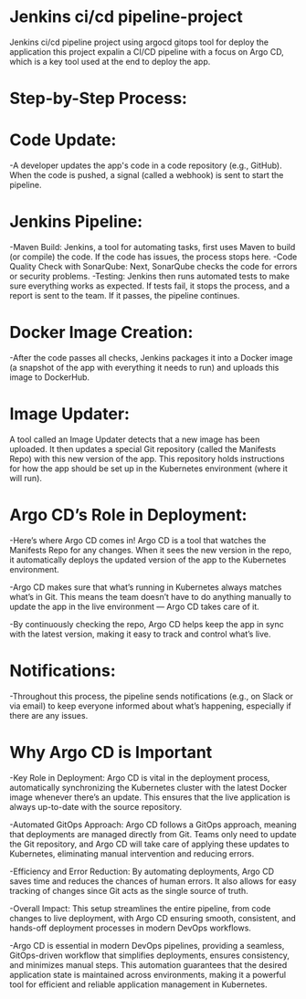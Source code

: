 # Jenkins ci/cd pipeline-project
Jenkins ci/cd pipeline project using argocd gitops tool for deploy the application
this project expalin a CI/CD pipeline with a focus on Argo CD, which is a key tool used at the end to deploy the app.

# Step-by-Step Process:
# Code Update:
-A developer updates the app's code in a code repository (e.g., GitHub). When the code is pushed, a signal (called a webhook) is sent to start the pipeline.

# Jenkins Pipeline:
-Maven Build: Jenkins, a tool for automating tasks, first uses Maven to build (or compile) the code. If the code has issues, the process stops here.
-Code Quality Check with SonarQube: Next, SonarQube checks the code for errors or security problems.
-Testing: Jenkins then runs automated tests to make sure everything works as expected. If tests fail, it stops the process, and a report is sent to the team. If it 
 passes, the pipeline continues.

# Docker Image Creation:
-After the code passes all checks, Jenkins packages it into a Docker image (a snapshot of the app with everything it needs to run) and uploads this image to 
 DockerHub.

# Image Updater:
A tool called an Image Updater detects that a new image has been uploaded. It then updates a special Git repository (called the Manifests Repo) with this new version of the app. This repository holds instructions for how the app should be set up in the Kubernetes environment (where it will run).

# Argo CD’s Role in Deployment:
-Here’s where Argo CD comes in! Argo CD is a tool that watches the Manifests Repo for any changes. When it sees the new version in the repo, it automatically 
 deploys the updated version of the app to the Kubernetes environment.
 
-Argo CD makes sure that what’s running in Kubernetes always matches what’s in Git. This means the team doesn’t have to do anything manually to update the app in 
 the live environment — Argo CD takes care of it.
 
-By continuously checking the repo, Argo CD helps keep the app in sync with the latest version, making it easy to track and control what’s live.
 
# Notifications:
 -Throughout this process, the pipeline sends notifications (e.g., on Slack or via email) to keep everyone informed about what’s happening, especially if there are 
  any issues.

# Why Argo CD is Important
-Key Role in Deployment: Argo CD is vital in the deployment process, automatically synchronizing the Kubernetes cluster with the latest Docker image whenever 
 there’s an update. This ensures that the live application is always up-to-date with the source repository.

-Automated GitOps Approach: Argo CD follows a GitOps approach, meaning that deployments are managed directly from Git. Teams only need to update the Git 
 repository, and Argo CD will take care of applying these updates to Kubernetes, eliminating manual intervention and reducing errors.

-Efficiency and Error Reduction: By automating deployments, Argo CD saves time and reduces the chances of human errors. It also allows for easy tracking of changes 
 since Git acts as the single source of truth.

-Overall Impact: This setup streamlines the entire pipeline, from code changes to live deployment, with Argo CD ensuring smooth, consistent, and hands-off 
 deployment processes in modern DevOps workflows.

-Argo CD is essential in modern DevOps pipelines, providing a seamless, GitOps-driven workflow that simplifies deployments, ensures consistency, and minimizes 
 manual steps. This automation guarantees that the desired application state is maintained across environments, making it a powerful tool for efficient and 
 reliable application management in Kubernetes.




  
  








